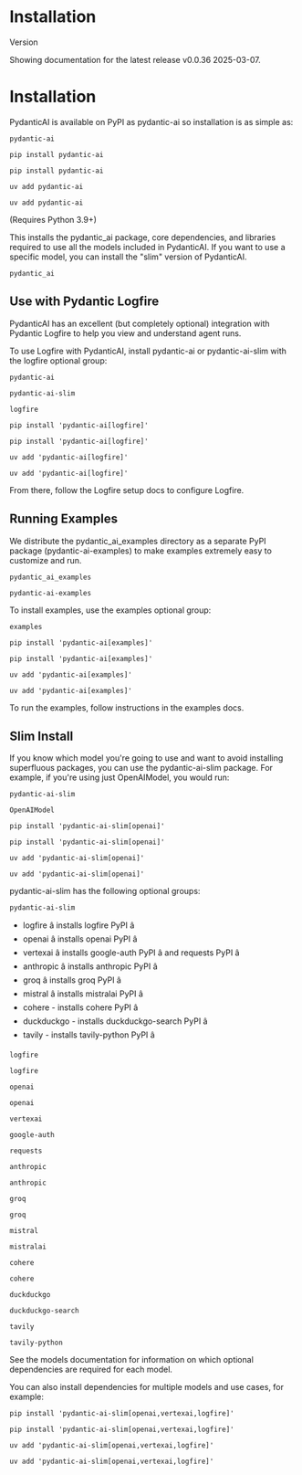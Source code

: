 # Installation

Version

Showing documentation for the latest release v0.0.36 2025-03-07.

# Installation

PydanticAI is available on PyPI as pydantic-ai so installation is as simple as:

```
pydantic-ai
```

```
pip install pydantic-ai
```

```
pip install pydantic-ai
```

```
uv add pydantic-ai
```

```
uv add pydantic-ai
```

(Requires Python 3.9+)

This installs the pydantic_ai package, core dependencies, and libraries required to use all the models
included in PydanticAI. If you want to use a specific model, you can install the "slim" version of PydanticAI.

```
pydantic_ai
```

## Use with Pydantic Logfire

PydanticAI has an excellent (but completely optional) integration with Pydantic Logfire to help you view and understand agent runs.

To use Logfire with PydanticAI, install pydantic-ai or pydantic-ai-slim with the logfire optional group:

```
pydantic-ai
```

```
pydantic-ai-slim
```

```
logfire
```

```
pip install 'pydantic-ai[logfire]'
```

```
pip install 'pydantic-ai[logfire]'
```

```
uv add 'pydantic-ai[logfire]'
```

```
uv add 'pydantic-ai[logfire]'
```

From there, follow the Logfire setup docs to configure Logfire.

## Running Examples

We distribute the pydantic_ai_examples directory as a separate PyPI package (pydantic-ai-examples) to make examples extremely easy to customize and run.

```
pydantic_ai_examples
```

```
pydantic-ai-examples
```

To install examples, use the examples optional group:

```
examples
```

```
pip install 'pydantic-ai[examples]'
```

```
pip install 'pydantic-ai[examples]'
```

```
uv add 'pydantic-ai[examples]'
```

```
uv add 'pydantic-ai[examples]'
```

To run the examples, follow instructions in the examples docs.

## Slim Install

If you know which model you're going to use and want to avoid installing superfluous packages, you can use the pydantic-ai-slim package.
For example, if you're using just OpenAIModel, you would run:

```
pydantic-ai-slim
```

```
OpenAIModel
```

```
pip install 'pydantic-ai-slim[openai]'
```

```
pip install 'pydantic-ai-slim[openai]'
```

```
uv add 'pydantic-ai-slim[openai]'
```

```
uv add 'pydantic-ai-slim[openai]'
```

pydantic-ai-slim has the following optional groups:

```
pydantic-ai-slim
```

* logfire â installs logfire PyPI â
* openai â installs openai PyPI â
* vertexai â installs google-auth PyPI â and requests PyPI â
* anthropic â installs anthropic PyPI â
* groq â installs groq PyPI â
* mistral â installs mistralai PyPI â
* cohere - installs cohere PyPI â
* duckduckgo - installs duckduckgo-search PyPI â
* tavily - installs tavily-python PyPI â

```
logfire
```

```
logfire
```

```
openai
```

```
openai
```

```
vertexai
```

```
google-auth
```

```
requests
```

```
anthropic
```

```
anthropic
```

```
groq
```

```
groq
```

```
mistral
```

```
mistralai
```

```
cohere
```

```
cohere
```

```
duckduckgo
```

```
duckduckgo-search
```

```
tavily
```

```
tavily-python
```

See the models documentation for information on which optional dependencies are required for each model.

You can also install dependencies for multiple models and use cases, for example:

```
pip install 'pydantic-ai-slim[openai,vertexai,logfire]'
```

```
pip install 'pydantic-ai-slim[openai,vertexai,logfire]'
```

```
uv add 'pydantic-ai-slim[openai,vertexai,logfire]'
```

```
uv add 'pydantic-ai-slim[openai,vertexai,logfire]'
```

